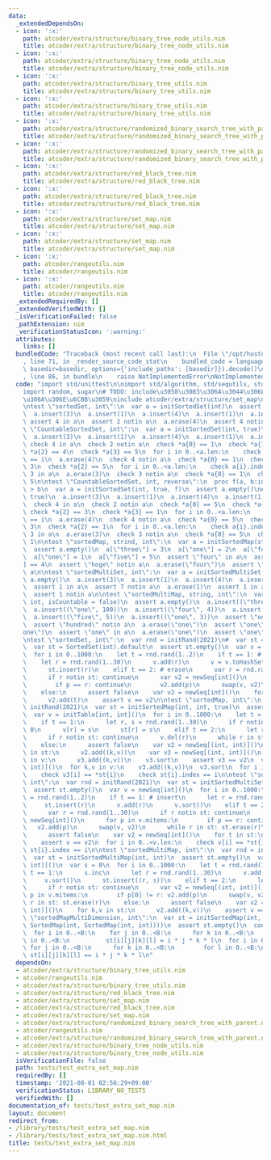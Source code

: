 ```yaml
---
data:
  _extendedDependsOn:
  - icon: ':x:'
    path: atcoder/extra/structure/binary_tree_node_utils.nim
    title: atcoder/extra/structure/binary_tree_node_utils.nim
  - icon: ':x:'
    path: atcoder/extra/structure/binary_tree_node_utils.nim
    title: atcoder/extra/structure/binary_tree_node_utils.nim
  - icon: ':x:'
    path: atcoder/extra/structure/binary_tree_utils.nim
    title: atcoder/extra/structure/binary_tree_utils.nim
  - icon: ':x:'
    path: atcoder/extra/structure/binary_tree_utils.nim
    title: atcoder/extra/structure/binary_tree_utils.nim
  - icon: ':x:'
    path: atcoder/extra/structure/randomized_binary_search_tree_with_parent.nim
    title: atcoder/extra/structure/randomized_binary_search_tree_with_parent.nim
  - icon: ':x:'
    path: atcoder/extra/structure/randomized_binary_search_tree_with_parent.nim
    title: atcoder/extra/structure/randomized_binary_search_tree_with_parent.nim
  - icon: ':x:'
    path: atcoder/extra/structure/red_black_tree.nim
    title: atcoder/extra/structure/red_black_tree.nim
  - icon: ':x:'
    path: atcoder/extra/structure/red_black_tree.nim
    title: atcoder/extra/structure/red_black_tree.nim
  - icon: ':x:'
    path: atcoder/extra/structure/set_map.nim
    title: atcoder/extra/structure/set_map.nim
  - icon: ':x:'
    path: atcoder/extra/structure/set_map.nim
    title: atcoder/extra/structure/set_map.nim
  - icon: ':x:'
    path: atcoder/rangeutils.nim
    title: atcoder/rangeutils.nim
  - icon: ':x:'
    path: atcoder/rangeutils.nim
    title: atcoder/rangeutils.nim
  _extendedRequiredBy: []
  _extendedVerifiedWith: []
  _isVerificationFailed: false
  _pathExtension: nim
  _verificationStatusIcon: ':warning:'
  attributes:
    links: []
  bundledCode: "Traceback (most recent call last):\n  File \"/opt/hostedtoolcache/Python/3.9.6/x64/lib/python3.9/site-packages/onlinejudge_verify/documentation/build.py\"\
    , line 71, in _render_source_code_stat\n    bundled_code = language.bundle(stat.path,\
    \ basedir=basedir, options={'include_paths': [basedir]}).decode()\n  File \"/opt/hostedtoolcache/Python/3.9.6/x64/lib/python3.9/site-packages/onlinejudge_verify/languages/nim.py\"\
    , line 86, in bundle\n    raise NotImplementedError\nNotImplementedError\n"
  code: "import std/unittest\n\nimport std/algorithm, std/sequtils, std/sets, std/tables\n\
    import random, sugar\n# TODO: include\u3058\u3083\u306A\u3044\u3068\u3060\u3081\
    \u306A\u306E\u6CBB\u3059\ninclude atcoder/extra/structure/set_map\n#{.checks:on.}\n\
    \ntest \"sortedSet, int\":\n  var a = initSortedSet(int)\n  assert a.empty()\n\
    \  a.insert(3)\n  a.insert(1)\n  a.insert(4)\n  a.insert(1)\n  a.insert(5)\n \
    \ assert 4 in a\n  assert 2 notin a\n  a.erase(4)\n  assert 4 notin a\n\ntest\
    \ \"CountableSortedSet, int\":\n  var a = initSortedSet(int, true)\n  assert a.empty()\n\
    \  a.insert(3)\n  a.insert(1)\n  a.insert(4)\n  a.insert(1)\n  a.insert(5)\n \
    \ check 4 in a\n  check 2 notin a\n  check *a{0} == 1\n  check *a{1} == 3\n  check\
    \ *a{2} == 4\n  check *a{3} == 5\n  for i in 0..<a.len:\n    check a{i}.index\
    \ == i\n  a.erase(4)\n  check 4 notin a\n  check *a{0} == 1\n  check *a{1} ==\
    \ 3\n  check *a{2} == 5\n  for i in 0..<a.len:\n    check a{i}.index == i\n  check\
    \ 3 in a\n  a.erase(3)\n  check 3 notin a\n  check *a{0} == 1\n  check *a{1} ==\
    \ 5\n\ntest \"CountableSortedSet, int, reverse\":\n  proc f(a, b:int):bool = a\
    \ > b\n  var a = initSortedSet(int, true, f)\n  assert a.empty()\n#  var a = initSortedSet(int,\
    \ true)\n  a.insert(3)\n  a.insert(1)\n  a.insert(4)\n  a.insert(1)\n  a.insert(5)\n\
    \  check 4 in a\n  check 2 notin a\n  check *a{0} == 5\n  check *a{1} == 4\n \
    \ check *a{2} == 3\n  check *a{3} == 1\n  for i in 0..<a.len:\n    check a{i}.index\
    \ == i\n  a.erase(4)\n  check 4 notin a\n  check *a{0} == 5\n  check *a{1} ==\
    \ 3\n  check *a{2} == 1\n  for i in 0..<a.len:\n    check a{i}.index == i\n  check\
    \ 3 in a\n  a.erase(3)\n  check 3 notin a\n  check *a{0} == 5\n  check *a{1} ==\
    \ 1\n\ntest \"sortedMap, strind, int\":\n  var a = initSortedMap(string, int)\n\
    \  assert a.empty()\n  a[\"three\"] = 3\n  a[\"one\"] = 2\n  a[\"four\"] = 4\n\
    \  a[\"one\"] = 1\n  a[\"five\"] = 5\n  assert \"four\" in a\n  assert a[\"four\"\
    ] == 4\n  assert \"hoge\" notin a\n  a.erase(\"four\")\n  assert \"four\" notin\
    \ a\n\ntest \"sortedMultiSet, int\":\n  var a = initSortedMultiSet(int)\n  assert\
    \ a.empty()\n  a.insert(3)\n  a.insert(1)\n  a.insert(4)\n  a.insert(1)\n  a.insert(5)\n\
    \  assert 1 in a\n  assert 7 notin a\n  a.erase(1)\n  assert 1 in a\n  a.erase(1)\n\
    \  assert 1 notin a\n\ntest \"sortedMultiMap, string, int\":\n  var a = initSortedMultiMap(string,\
    \ int, isCountable = false)\n  assert a.empty()\n  a.insert((\"three\", 3))\n\
    \  a.insert((\"one\", 100))\n  a.insert((\"four\", 4))\n  a.insert((\"one\", 1))\n\
    \  a.insert((\"five\", 5))\n  a.insert((\"one\", 3))\n  assert \"one\" in a\n\
    \  assert \"hundred\" notin a\n  a.erase(\"one\")\n  assert \"one\" in a\n  a.erase(\"\
    one\")\n  assert \"one\" in a\n  a.erase(\"one\")\n  assert \"one\" notin a\n\n\
    \ntest \"sortedSet, int\":\n  var rnd = initRand(2021)\n#  var st = initSortedSet(int)\n\
    \  var st = SortedSet(int).default\n  assert st.empty()\n  var v = newSeq[int]()\n\
    \  for i in 0..1000:\n    let t = rnd.rand(1..2)\n    if t == 1: # insert\n  \
    \    let r = rnd.rand(1..30)\n      v.add(r)\n      v = v.toHashSet.toSeq.sorted\n\
    \      st.insert(r)\n    elif t == 2: # erase\n      var r = rnd.rand(1..30)\n\
    \      if r notin st: continue\n      var v2 = newSeq[int]()\n      for p in v.mitems:\n\
    \        if p == r: continue\n        v2.add(p)\n      swap(v, v2)\n      st.erase(r)\n\
    \    else:\n      assert false\n    var v2 = newSeq[int]()\n    for t in st:\n\
    \      v2.add(t)\n    assert v == v2\n\ntest \"sortedMap, int\":\n  var rnd =\
    \ initRand(2021)\n  var st = initSortedMap(int, int, true)\n  assert st.empty()\n\
    \  var v = initTable[int, int]()\n  for i in 0..1000:\n    let t = rnd.rand(1..2)\n\
    \    if t == 1:\n      let r, s = rnd.rand(1..30)\n      if r notin v: v[r] =\
    \ 0\n      v[r] = s\n      st[r] = s\n    elif t == 2:\n      let r = rnd.rand(1..30)\n\
    \      if r notin st: continue\n      v.del(r)\n      while r in st: st.erase(r)\n\
    \    else:\n      assert false\n    var v2 = newSeq[(int, int)]()\n    for k,v\
    \ in st:\n      v2.add((k,v))\n    var v3 = newSeq[(int, int)]()\n    for k,v\
    \ in v:\n      v3.add((k,v))\n    v3.sort\n    assert v3 == v2\n  var v3 = newSeq[(int,\
    \ int)]()\n  for k,v in v:\n    v3.add((k,v))\n  v3.sort\n  for i in 0..<v.len:\n\
    \    check v3[i] == *st{i}\n    check st{i}.index == i\n\ntest \"sortedMultiSet,\
    \ int\":\n  var rnd = initRand(2021)\n  var st = initSortedMultiSet(int, true)\n\
    \  assert st.empty()\n  var v = newSeq[int]()\n  for i in 0..1000:\n    let t\
    \ = rnd.rand(1..2)\n    if t == 1: # insert\n      let r = rnd.rand(1..30)\n \
    \     st.insert(r)\n      v.add(r)\n      v.sort()\n    elif t == 2: # erase\n\
    \      var r = rnd.rand(1..30)\n      if r notin st: continue\n      var v2 =\
    \ newSeq[int]()\n      for p in v.mitems:\n        if p == r: continue\n     \
    \   v2.add(p)\n      swap(v, v2)\n      while r in st: st.erase(r)\n    else:\n\
    \      assert false\n    var v2 = newSeq[int]()\n    for t in st:\n      v2.add(t)\n\
    \    assert v == v2\n  for i in 0..<v.len:\n    check v[i] == *st{i}\n    check\
    \ st{i}.index == i\n\ntest \"sortedMultiMap, int\":\n  var rnd = initRand(2021)\n\
    \  var st = initSortedMultiMap(int, int)\n  assert st.empty()\n  var v = newSeq[(int,\
    \ int)]()\n  var s = 0\n  for i in 0..1000:\n    let t = rnd.rand(1..2)\n    if\
    \ t == 1:\n      s.inc\n      let r = rnd.rand(1..30)\n      v.add((r, s))\n \
    \     v.sort()\n      st.insert((r, s))\n    elif t == 2:\n      let r = rnd.rand(1..30)\n\
    \      if r notin st: continue\n      var v2 = newSeq[(int, int)]()\n      for\
    \ p in v.mitems:\n        if p[0] != r: v2.add(p)\n      swap(v, v2)\n      while\
    \ r in st: st.erase(r)\n    else:\n      assert false\n    var v2 = newSeq[(int,\
    \ int)]()\n    for k,v in st:\n      v2.add((k,v))\n    assert v == v2\n\ntest\
    \ \"sortedMapMultiDimension, int\":\n  var st = initSortedMap(int, SortedMap(int,\
    \ SortedMap(int, SortedMap(int, int))))\n  assert st.empty()\n  const B = 10\n\
    \  for i in 0..<B:\n    for j in 0..<B:\n      for k in 0..<B:\n        for l\
    \ in 0..<B:\n          st[i][j][k][l] = i * j * k * l\n  for i in 0..<B:\n   \
    \ for j in 0..<B:\n      for k in 0..<B:\n        for l in 0..<B:\n          assert\
    \ st[i][j][k][l] == i * j * k * l\n"
  dependsOn:
  - atcoder/extra/structure/binary_tree_utils.nim
  - atcoder/rangeutils.nim
  - atcoder/extra/structure/binary_tree_utils.nim
  - atcoder/extra/structure/red_black_tree.nim
  - atcoder/extra/structure/set_map.nim
  - atcoder/extra/structure/red_black_tree.nim
  - atcoder/extra/structure/set_map.nim
  - atcoder/extra/structure/randomized_binary_search_tree_with_parent.nim
  - atcoder/rangeutils.nim
  - atcoder/extra/structure/randomized_binary_search_tree_with_parent.nim
  - atcoder/extra/structure/binary_tree_node_utils.nim
  - atcoder/extra/structure/binary_tree_node_utils.nim
  isVerificationFile: false
  path: tests/test_extra_set_map.nim
  requiredBy: []
  timestamp: '2021-08-01 02:56:29+09:00'
  verificationStatus: LIBRARY_NO_TESTS
  verifiedWith: []
documentation_of: tests/test_extra_set_map.nim
layout: document
redirect_from:
- /library/tests/test_extra_set_map.nim
- /library/tests/test_extra_set_map.nim.html
title: tests/test_extra_set_map.nim
---
```

